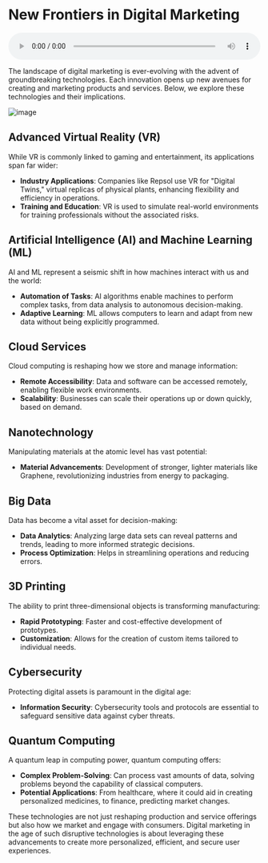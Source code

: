 # New Frontiers in Digital Marketing

<audio controls style="width: 100%;">
  <source src="../../../../../audio/4th_sem/IM/Unit-7 Global Marketing and the Digital Revolution/7.d New Products and Services in Digital Marketing.mp3" type="audio/mpeg">
  Your browser does not support the audio element.
</audio>


The landscape of digital marketing is ever-evolving with the advent of groundbreaking technologies. Each innovation opens up new avenues for creating and marketing products and services. Below, we explore these technologies and their implications.

![image](https://github.com/Collegehive/Notes/assets/159722383/5c18cb60-4989-4fef-b72b-6e2f0ed22e05)


## Advanced Virtual Reality (VR)

While VR is commonly linked to gaming and entertainment, its applications span far wider:

- **Industry Applications**: Companies like Repsol use VR for "Digital Twins," virtual replicas of physical plants, enhancing flexibility and efficiency in operations.
- **Training and Education**: VR is used to simulate real-world environments for training professionals without the associated risks.

## Artificial Intelligence (AI) and Machine Learning (ML)

AI and ML represent a seismic shift in how machines interact with us and the world:

- **Automation of Tasks**: AI algorithms enable machines to perform complex tasks, from data analysis to autonomous decision-making.
- **Adaptive Learning**: ML allows computers to learn and adapt from new data without being explicitly programmed.

## Cloud Services

Cloud computing is reshaping how we store and manage information:

- **Remote Accessibility**: Data and software can be accessed remotely, enabling flexible work environments.
- **Scalability**: Businesses can scale their operations up or down quickly, based on demand.

## Nanotechnology

Manipulating materials at the atomic level has vast potential:

- **Material Advancements**: Development of stronger, lighter materials like Graphene, revolutionizing industries from energy to packaging.

## Big Data

Data has become a vital asset for decision-making:

- **Data Analytics**: Analyzing large data sets can reveal patterns and trends, leading to more informed strategic decisions.
- **Process Optimization**: Helps in streamlining operations and reducing errors.

## 3D Printing

The ability to print three-dimensional objects is transforming manufacturing:

- **Rapid Prototyping**: Faster and cost-effective development of prototypes.
- **Customization**: Allows for the creation of custom items tailored to individual needs.

## Cybersecurity

Protecting digital assets is paramount in the digital age:

- **Information Security**: Cybersecurity tools and protocols are essential to safeguard sensitive data against cyber threats.

## Quantum Computing

A quantum leap in computing power, quantum computing offers:

- **Complex Problem-Solving**: Can process vast amounts of data, solving problems beyond the capability of classical computers.
- **Potential Applications**: From healthcare, where it could aid in creating personalized medicines, to finance, predicting market changes.

These technologies are not just reshaping production and service offerings but also how we market and engage with consumers. Digital marketing in the age of such disruptive technologies is about leveraging these advancements to create more personalized, efficient, and secure user experiences.

